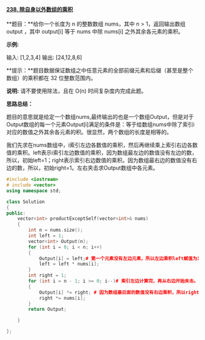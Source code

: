 #### [238. 除自身以外数组的乘积](https://leetcode-cn.com/problems/product-of-array-except-self/)

**题目：**给你一个长度为 n 的整数数组 nums，其中 n > 1，返回输出数组 output ，其中 output[i] 等于 nums 中除 nums[i] 之外其余各元素的乘积。

 

**示例:**

输入: [1,2,3,4]
       输出: [24,12,8,6]

 

**提示：**题目数据保证数组之中任意元素的全部前缀元素和后缀（甚至是整个数组）的乘积都在 32 位整数范围内。

**说明:** 请不要使用除法，且在 O(n) 时间复杂度内完成此题。





**思路总结：**

题目的意思就是给定一个数组nums,最终输出的也是一个数组Output，但是对于Output数组的每一个元素Output[i]满足的条件是：等于给数组nums中除了索引i对应的数值之外其余各元素的积。很显然，两个数组的长度是相等的。

我们先求在nums数组中，i索引左边各数值的乘积，然后再继续乘上索引右边各数值的乘积。left表示i索引左边数值的乘积，因为数组最左边的数值没有左边的数，所以，初始left=1；right表示索引右边数值的乘积。因为数组最右边的数值没有右边的数，所以，初始right=1。左右夹击求Output数组中各元素。

```c++
#include <iostream>
# include <vector>
using namespace std;

class Solution 
{
public:
	vector<int> productExceptSelf(vector<int>& nums) 
	{
		int n = nums.size();
		int left = 1;
	    vector<int> Output(n);
		for (int i = 0; i < n; i++)
		{
			Output[i] = left;# 第一个元素没有左边元素，所以左边乘积left赋值为1
			left = left * nums[i];
		}
		int right = 1;
		for (int i = n - 1; i >= 0; i--)# 索引左边计算完，再从右边开始夹击。
		{
			Output[i] *= right; # 因为数组最后面的数值没有右边乘积，所以right初始为1
			right *= nums[i];
		}
		return Output;

	}

};
```


